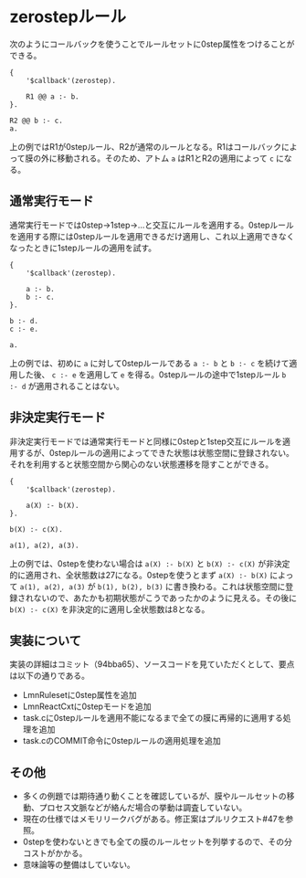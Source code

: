# zerostepルール

次のようにコールバックを使うことでルールセットに0step属性をつけることができる。

```
{
	'$callback'(zerostep).

	R1 @@ a :- b.
}.

R2 @@ b :- c.
a.
```

上の例ではR1が0stepルール、R2が通常のルールとなる。R1はコールバックによって膜の外に移動される。そのため、アトム `a` はR1とR2の適用によって `c` になる。

## 通常実行モード

通常実行モードでは0step→1step→…と交互にルールを適用する。0stepルールを適用する際には0stepルールを適用できるだけ適用し、これ以上適用できなくなったときに1stepルールの適用を試す。

```
{
	'$callback'(zerostep).

	a :- b.
	b :- c.
}.

b :- d.
c :- e.

a.
```

上の例では、初めに `a` に対して0stepルールである `a :- b` と `b :- c` を続けて適用した後、 `c :- e` を適用して `e` を得る。0stepルールの途中で1stepルール `b :- d` が適用されることはない。

## 非決定実行モード

非決定実行モードでは通常実行モードと同様に0stepと1step交互にルールを適用するが、0stepルールの適用によってできた状態は状態空間に登録されない。それを利用すると状態空間から関心のない状態遷移を隠すことができる。

```
{
	'$callback'(zerostep).

	a(X) :- b(X).
}.

b(X) :- c(X).

a(1), a(2), a(3).
```

上の例では、0stepを使わない場合は `a(X) :- b(X)` と `b(X) :- c(X)` が非決定的に適用され、全状態数は27になる。0stepを使うとまず `a(X) :- b(X)` によって `a(1), a(2), a(3)` が `b(1), b(2), b(3)` に書き換わる。これは状態空間に登録されないので、あたかも初期状態がこうであったかのように見える。その後に `b(X) :- c(X)` を非決定的に適用し全状態数は8となる。

## 実装について

実装の詳細はコミット（94bba65）、ソースコードを見ていただくとして、要点は以下の通りである。

- LmnRulesetに0step属性を追加
- LmnReactCxtに0stepモードを追加
- task.cに0stepルールを適用不能になるまで全ての膜に再帰的に適用する処理を追加
- task.cのCOMMIT命令に0stepルールの適用処理を追加

## その他

- 多くの例題では期待通り動くことを確認しているが、膜やルールセットの移動、プロセス文脈などが絡んだ場合の挙動は調査していない。
- 現在の仕様ではメモリリークバグがある。修正案はプルリクエスト#47を参照。
- 0stepを使わないときでも全ての膜のルールセットを列挙するので、その分コストがかかる。
- 意味論等の整備はしていない。
